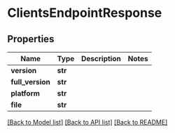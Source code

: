 # ClientsEndpointResponse


## Properties

Name | Type | Description | Notes
------------ | ------------- | ------------- | -------------
**version** | **str** |  | 
**full_version** | **str** |  | 
**platform** | **str** |  | 
**file** | **str** |  | 

[[Back to Model list]](../#documentation-for-models) [[Back to API list]](../#documentation-for-api-endpoints) [[Back to README]](../)


